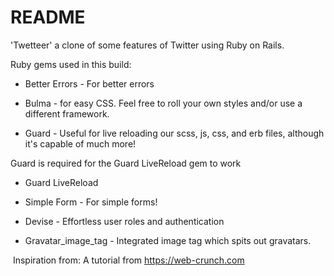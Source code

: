 # README
'Twetteer' a clone of some features of Twitter using Ruby on Rails.

Ruby gems used in this build:
* Better Errors - For better errors

* Bulma - for easy CSS. Feel free to roll your own styles and/or use a different framework.

* Guard - Useful for live reloading our scss, js, css, and erb files, although it's capable of much more!

Guard is required for the Guard LiveReload gem to work

* Guard LiveReload

* Simple Form - For simple forms!

* Devise - Effortless user roles and authentication

* Gravatar_image_tag - Integrated image tag which spits out gravatars.

​
Inspiration from:
A tutorial from https://web-crunch.com
